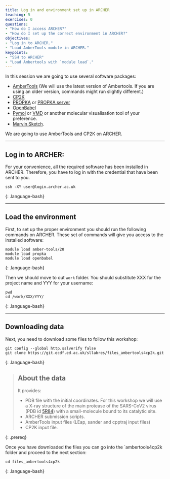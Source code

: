 ```yaml
---
title: Log in and environment set up in ARCHER 
teaching: 5
exercises: 0
questions:
- "How do I access ARCHER?"
- "How do I set up the correct environment in ARCHER?"
objectives:
- "Log in to ARCHER."
- "Load AmberTools module in ARCHER."
keypoints:
- "SSH to ARCHER"
- "Load Ambertools with `module load`."
---
```



In this session we are going to use several software packages:  

- [AmberTools](https://ambermd.org/AmberTools.php) (We will use the latest version of Ambertools. If you are using an older version, commands might run slightly different.)
- [CP2K](https://www.cp2k.org)
- [PROPKA](https://github.com/jensengroup/propka-3.1) or [PROPKA server](http://server.poissonboltzmann.org/pdb2pqr) 
- [OpenBabel](http://openbabel.org/wiki/Main_Page)
- [Pymol](https://sourceforge.net/projects/pymol/) or [VMD](https://www.ks.uiuc.edu/Research/vmd/) or another molecular visualisation tool of your preference.
- [Marvin Sketch](https://chemaxon.com/products/marvin).

We are going to use AmberTools and CP2K on ARCHER. 

***


## Log in to ARCHER:

For your convenience, all the required software has been installed in  ARCHER. Therefore, you have to log in with the credential that have been sent to you.

~~~
ssh -XY user@login.archer.ac.uk
~~~
{: .language-bash}


***

## Load the environment

First, to set up the proper environment you should run the following commands on ARCHER. These set of commands will give you access to the installed software:

~~~
module load amber-tools/20 
module load propka
module load openbabel
~~~
{: .language-bash}

Then we should move to out `work` folder. You should substitute XXX for the project name and YYY for your username:

~~~
pwd
cd /work/XXX/YYY/
~~~
{: .language-bash}

***

## Downloading data

Next, you need to download some files to follow this workshop:
~~~
git config --global http.sslverify false
git clone https://git.ecdf.ed.ac.uk/sllabres/files_ambertools4cp2k.git
~~~
{: .language-bash}


> ## About the data
>
> It provides:
> * PDB file  with the initial coordinates. For this workshop we will use a X-ray structure of the main protease of the SARS-CoV2 virus (PDB id [5R84](https://www.rcsb.org/structure/5R84)) with a small-molecule bound to its catalytic site.
> * ARCHER submission scripts.
> * AmberTools input files (LEap, sander and cpptraj input files)
> * CP2K input file.
>
{: .prereq}

Once you have downloaded the files you can go into the `ambertools4cp2k folder and proceed to the next section:

~~~
cd files_ambertools4cp2k
~~~
{: .language-bash}
